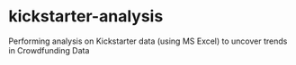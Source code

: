 # kickstarter-analysis
Performing analysis on Kickstarter data (using MS Excel) to uncover trends in Crowdfunding Data
